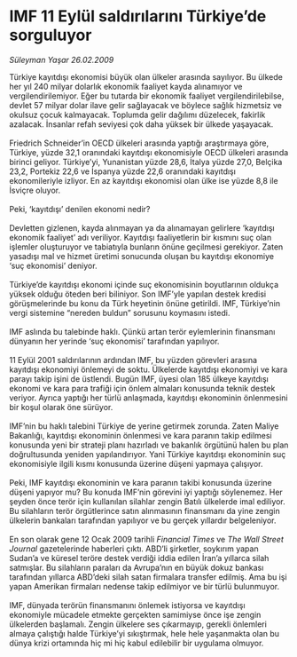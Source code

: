 # IMF 11 Eylül saldırılarını Türkiye’de sorguluyor

*Süleyman Yaşar 26.02.2009*

<div class="taraf_structure_2col_1zq">
<div class="margen_n">



 <p>Türkiye kayıtdışı ekonomisi büyük olan ülkeler arasında sayılıyor. Bu ülkede her yıl 240 milyar dolarlık ekonomik faaliyet kayda alınamıyor ve vergilendirilemiyor. Eğer bu tutarda bir ekonomik faaliyet vergilendirilebilse, devlet 57 milyar dolar ilave gelir sağlayacak ve böylece sağlık hizmetsiz ve okulsuz çocuk kalmayacak. Toplumda gelir dağılımı düzelecek, fakirlik azalacak. İnsanlar refah seviyesi çok daha yüksek bir ülkede yaşayacak. <br/><br/>Friedrich Schneider’in OECD ülkeleri arasında yaptığı araştırmaya göre, Türkiye, yüzde 32,1 oranındaki kayıtdışı ekonomisiyle OECD ülkeleri arasında birinci geliyor. Türkiye’yi, Yunanistan yüzde 28,6, İtalya yüzde 27,0, Belçika 23,2, Portekiz 22,6 ve İspanya yüzde 22,6 oranındaki kayıtdışı ekonomileriyle izliyor. En az kayıtdışı ekonomisi olan ülke ise yüzde 8,8 ile İsviçre oluyor. <br/><br/>Peki, ‘kayıtdışı’ denilen ekonomi nedir? <br/><br/>Devletten gizlenen, kayda alınmayan ya da alınamayan gelirlere ‘kayıtdışı ekonomik faaliyet’ adı veriliyor. Kayıtdışı faaliyetlerin bir kısmını suç olan işlemler oluşturuyor ve tabiatıyla bunların önüne geçilmesi gerekiyor. Zaten yasadışı mal ve hizmet üretimi sonucunda oluşan bu kayıtdışı ekonomiye ‘suç ekonomisi’ deniyor. <br/><br/>Türkiye’de kayıtdışı ekonomi içinde suç ekonomisinin boyutlarının oldukça yüksek olduğu öteden beri biliniyor. Son IMF’yle yapılan destek kredisi görüşmelerinde bu konu da Türk heyetinin önüne getirildi. IMF, Türkiye’nin vergi sistemine “nereden buldun” sorusunu koymasını istedi. <br/><br/>IMF aslında bu talebinde haklı. Çünkü artan terör eylemlerinin finansmanı dünyanın her yerinde ‘suç ekonomisi’ tarafından yapılıyor. <br/><br/>11 Eylül 2001 saldırılarının ardından IMF, bu yüzden görevleri arasına kayıtdışı ekonomiyi önlemeyi de soktu. Ülkelerde kayıtdışı ekonomiyi ve kara parayı takip işini de üstlendi. Bugün IMF, üyesi olan 185 ülkeye kayıtdışı ekonomi ve kara para trafiği için önlem almaları konusunda teknik destek veriyor. Ayrıca yaptığı her türlü anlaşmada, kayıtdışı ekonominin önlenmesini bir koşul olarak öne sürüyor. <br/><br/>IMF’nin bu haklı talebini Türkiye de yerine getirmek zorunda. Zaten Maliye Bakanlığı, kayıtdışı ekonominin önlenmesi ve kara paranın takip edilmesi konusunda yeni bir strateji planı hazırladı ve bakanlık örgütünü halen bu plan doğrultusunda yeniden yapılandırıyor. Yani Türkiye kayıtdışı ekonominin suç ekonomisiyle ilgili kısmı konusunda üzerine düşeni yapmaya çalışıyor. <br/><br/>Peki, IMF kayıtdışı ekonominin ve kara paranın takibi konusunda üzerine düşeni yapıyor mu? Bu konuda IMF’nin görevini iyi yaptığı söylenemez. Her şeyden önce terör için kullanılan silahlar zengin Batılı ülkelerde imal ediliyor. Bu silahların terör örgütlerince satın alınmasının finansmanı da yine zengin ülkelerin bankaları tarafından yapılıyor ve bu gerçek yıllardır belgeleniyor. <br/><br/>En son olarak gene 12 Ocak 2009 tarihli <i>Financial Times</i> ve <i>The Wall Street Journal</i> gazetelerinde haberleri çıktı. ABD’li şirketler, soykırım yapan Sudan’a ve küresel teröre destek verdiği iddia edilen İran’a yıllarca silah satmışlar. Bu silahların paraları da Avrupa’nın en büyük dokuz bankası tarafından yıllarca ABD’deki silah satan firmalara transfer edilmiş. Ama bu işi yapan Amerikan firmaları nedense takip edilmiyor ve bir türlü bulunmuyor. <br/><br/>IMF, dünyada terörün finansmanını önlemek istiyorsa ve kayıtdışı ekonomiyle mücadele etmekte gerçekten samimiyse önce işe zengin ülkelerden başlamalı. Zengin ülkelere ses çıkarmayıp, gerekli önlemleri almaya çalıştığı halde Türkiye’yi sıkıştırmak, hele hele yaşanmakta olan bu dünya krizi ortamında hiç mi hiç kabul edilebilir bir uygulama olmuyor.</p>

<br/>


<div id="taraf_not">
</div>

</div>


</div>
